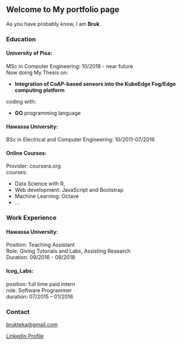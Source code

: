 ## Welcome to My portfolio page

As you have probably know, I am **Bruk**.<br>

### Education
#### University of Pisa:  
MSc in Computer Engineering: 10/2018 - near future <br />
Now doing My Thesis on: <br />
* **Integration of CoAP-based sensors into the KubeEdge Fog/Edge computing platform** <br />

coding with: 
* **GO** programming language

#### Hawassa University: 
BSc in Electrical and Computer Engineering: 10/2011-07/2016

#### Online Courses:
Provider: coursera.org <br>
courses: 
* Data Science with R, 
* Web development: JavaScript and Bootstrap
* Machine Learning: Octave 
* ...

### Work Experience
#### Hawassa University:
Position: Teaching Assistant <br />
Role: Giving Tutorials and Labs, Assisting Research  <br />
Duration: 09/2016 - 09/2018 <br />

#### Icog_Labs: 
position: full time paid intern <br />
role: Software Programmer <br />
duration: 07/2015 – 01/2016

### Contact
brukteka@gmail.com

[Linkedin Profile](https://www.linkedin.com/in/bruk-gurmesa-467a48113/)

